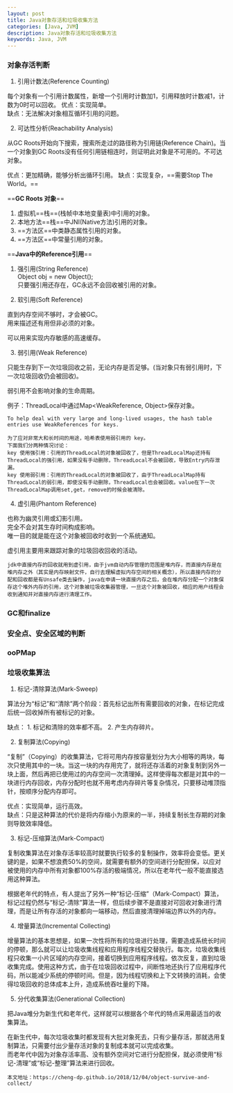 ```yaml
---
layout: post
title: Java对象存活和垃圾收集方法
categories: [Java, JVM]
description: Java对象存活和垃圾收集方法
keywords: Java, JVM
---
```



### 对象存活判断

1. 引用计数法(Reference Counting)

每个对象有一个引用计数属性，新增一个引用时计数加1，引用释放时计数减1，计数为0时可以回收。
优点：实现简单。  
缺点：无法解决对象相互循环引用的问题。  

2. 可达性分析(Reachability Analysis)

从GC Roots开始向下搜索，搜索所走过的路径称为引用链(Reference Chain)。当一个对象到GC Roots没有任何引用链相连时，则证明此对象是不可用的。不可达对象。

优点：更加精确，能够分析出循环引用。
缺点：实现复杂，==需要Stop The World。==

==**GC Roots 对象**==
1. 虚拟机==栈==(栈帧中本地变量表)中引用的对象。
2. 本地方法==栈==中JNI(Native方法)引用的对象。
3. ==方法区==中类静态属性引用的对象。
4. ==方法区==中常量引用的对象。

==**Java中的Reference引用**==
1. 强引用(String Reference)  
Object obj = new Object();  
只要强引用还存在，GC永远不会回收被引用的对象。  

2. 软引用(Soft Reference)

直到内存空间不够时，才会被GC。  
用来描述还有用但非必须的对象。

可以用来实现内存敏感的高速缓存。

3. 弱引用(Weak Reference)

只能生存到下一次垃圾回收之前，无论内存是否足够。(当对象只有弱引用时，下一次垃圾回收仍会被回收)。

弱引用不会影响对象的生命周期。

例子：ThreadLocal中通过Map<WeakReference<ThreadLocal>, Object>保存对象。
```
To help deal with very large and long-lived usages, the hash table entries use WeakReferences for keys.

为了应对非常大和长时间的用途，哈希表使用弱引用的 key。
下面我们分两种情况讨论：
key 使用强引用：引用的ThreadLocal的对象被回收了，但是ThreadLocalMap还持有ThreadLocal的强引用，如果没有手动删除，ThreadLocal不会被回收，导致Entry内存泄漏。
key 使用弱引用：引用的ThreadLocal的对象被回收了，由于ThreadLocalMap持有ThreadLocal的弱引用，即使没有手动删除，ThreadLocal也会被回收。value在下一次ThreadLocalMap调用set,get，remove的时候会被清除。
```

4. 虚引用(Phantom Reference)

也称为幽灵引用或幻影引用。  
完全不会对其生存时间构成影响。  
唯一目的就是能在这个对象被回收时收到一个系统通知。

虚引用主要用来跟踪对象的垃圾回收回收的活动。

```
jdk中直接内存的回收就用到虚引用，由于jvm自动内存管理的范围是堆内存，而直接内存是在堆内存之外（其实是内存映射文件，自行去理解虚拟内存空间的相关概念），所以直接内存的分配和回收都是有Unsafe类去操作，java在申请一块直接内存之后，会在堆内存分配一个对象保存这个堆外内存的引用，这个对象被垃圾收集器管理，一旦这个对象被回收，相应的用户线程会收到通知并对直接内存进行清理工作。
```

### GC和finalize


### 安全点、安全区域的判断

### ooPMap


### 垃圾收集算法

1. 标记-清除算法(Mark-Sweep)

算法分为“标记”和“清除”两个阶段：首先标记出所有需要回收的对象，在标记完成后统一回收掉所有被标记的对象。

缺点：
    1. 标记和清除的效率都不高。
    2. 产生内存碎片。

2. 复制算法(Copying)

“复制”（Copying）的收集算法，它将可用内存按容量划分为大小相等的两块，每次只使用其中的一块。当这一块的内存用完了，就将还存活着的对象复制到另外一块上面，然后再把已使用过的内存空间一次清理掉。这样使得每次都是对其中的一块进行内存回收，内存分配时也就不用考虑内存碎片等复杂情况，只要移动堆顶指针，按顺序分配内存即可。

优点：实现简单，运行高效。  
缺点：只是这种算法的代价是将内存缩小为原来的一半，持续复制长生存期的对象则导致效率降低。

3. 标记-压缩算法(Mark-Compact)

复制收集算法在对象存活率较高时就要执行较多的复制操作，效率将会变低。更关键的是，如果不想浪费50%的空间，就需要有额外的空间进行分配担保，以应对被使用的内存中所有对象都100%存活的极端情况，所以在老年代一般不能直接选用这种算法。

根据老年代的特点，有人提出了另外一种“标记-压缩”（Mark-Compact）算法，标记过程仍然与“标记-清除”算法一样，但后续步骤不是直接对可回收对象进行清理，而是让所有存活的对象都向一端移动，然后直接清理掉端边界以外的内存。

4. 增量算法(Incremental Collecting)

增量算法的基本思想是，如果一次性将所有的垃圾进行处理，需要造成系统长时间的停顿，那么就可以让垃圾收集线程和应用程序线程交替执行。每次，垃圾收集线程只收集一小片区域的内存空间，接着切换到应用程序线程。依次反复，直到垃圾收集完成。使用这种方式，由于在垃圾回收过程中，间断性地还执行了应用程序代码，所以能减少系统的停顿时间。但是，因为线程切换和上下文转换的消耗，会使得垃圾回收的总体成本上升，造成系统吞吐量的下降。

5. 分代收集算法(Generational Collection)

把Java堆分为新生代和老年代，这样就可以根据各个年代的特点采用最适当的收集算法。

在新生代中，每次垃圾收集时都发现有大批对象死去，只有少量存活，那就选用复制算法，只需要付出少量存活对象的复制成本就可以完成收集。  
而老年代中因为对象存活率高、没有额外空间对它进行分配担保，就必须使用“标记-清理”或“标记-整理”算法来进行回收。
 
```
本文地址：https://cheng-dp.github.io/2018/12/04/object-survive-and-collect/
```
 
